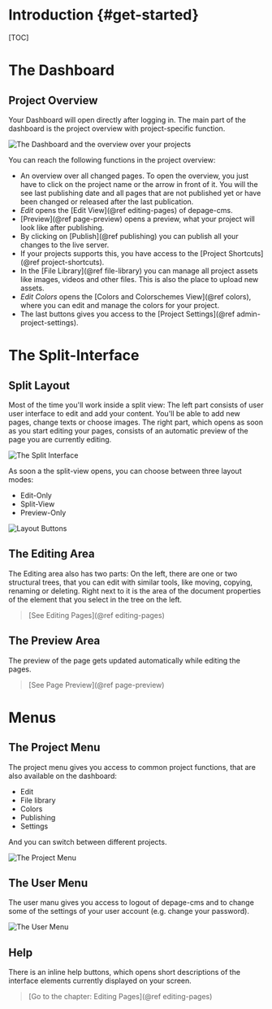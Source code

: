 Introduction      {#get-started}
============

[TOC]

The Dashboard
=============

Project Overview
----------------

Your Dashboard will open directly after logging in. The main part of the dashboard is the project overview with project-specific function.

![The Dashboard and the overview over your projects](images/dashboard-open.png)

You can reach the following functions in the project overview:

- An overview over all changed pages. To open the overview, you just have to click on the project name or the arrow in front of it. You will the see last publishing date and all pages that are not published yet or have been changed or released after the last publication.
- *Edit* opens the [Edit View](@ref editing-pages) of depage-cms.
- [Preview](@ref page-preview) opens a preview, what your project will look like after publishing.
- By clicking on [Publish](@ref publishing) you can publish all your changes to the live server.
- If your projects supports this, you have access to the [Project Shortcuts](@ref project-shortcuts).
- In the [File Library](@ref file-library) you can manage all project assets like images, videos and other files. This is also the place to upload new assets.
- *Edit Colors* opens the [Colors and Colorschemes View](@ref colors), where you can edit and manage the colors for your project.
- The last buttons gives you access to the [Project Settings](@ref admin-project-settings).


The Split-Interface
===================

Split Layout
------------

Most of the time you'll work inside a split view: The left part consists of user user interface to edit and add your content. You'll be able to add new pages, change texts or choose images. The right part, which opens as soon as you start editing your pages, consists of an automatic preview of the page you are currently editing.

![The Split Interface](images/split-interface.png)

As soon a the split-view opens, you can choose between three layout modes:

- Edit-Only
- Split-View
- Preview-Only

![Layout Buttons](images/layout-buttons.png)


The Editing Area
------------------

The Editing area also has two parts: On the left, there are one or two structural trees, that you can edit with similar tools, like moving, copying, renaming or deleting. Right next to it is the area of the document properties of the element that you select in the tree on the left.

> [See Editing Pages](@ref editing-pages)


The Preview Area
-------------------

The preview of the page gets updated automatically while editing the pages.

> [See Page Preview](@ref page-preview)


Menus
=====

The Project Menu
----------------

The project menu gives you access to common project functions, that are also available on the dashboard:

- Edit
- File library
- Colors
- Publishing
- Settings

And you can switch between different projects.

![The Project Menu](images/menu-project.png)


The User Menu
-----------------

The user manu gives you access to logout of depage-cms and to change some of the settings of your user account (e.g. change your password).

![The User Menu](images/menu-user.png)


Help
----

There is an inline help buttons, which opens short descriptions of the interface elements currently displayed on your screen.

> [Go to the chapter: Editing Pages](@ref editing-pages)
